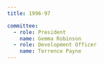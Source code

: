 ```yaml
---
title: 1996-97

committee:
  - role: President
    name: Gemma Robinson
  - role: Development Officer
    name: Terrence Payne
---
```

